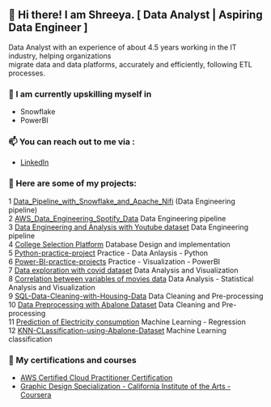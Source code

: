 ## 👋 Hi there! I am Shreeya. [ Data Analyst | Aspiring Data Engineer ]



Data Analyst with an experience of about 4.5 years working in the IT industry, helping organizations </br>
migrate data and data platforms, accurately and efficiently, following ETL processes.

### 🌱 I am currently upskilling myself in  <br>

- Snowflake <br>
- PowerBI <br>

### 📫 You can reach out to me via : <br>

- [LinkedIn](https://www.linkedin.com/in/shreeyapravinjoshi/)
    

### 🌱 Here are some of my projects: <br>
 

1	[Data_Pipeline_with_Snowflake_and_Apache_Nifi](https://github.com/shreeyajoshi2013/Data_Pipeline_with_Snowflake_and_Apache_Nifi)  (Data Engineering pipeline) <br>
2	[AWS_Data_Engineering_Spotify_Data](https://github.com/shreeyajoshi2013/AWS_Data_Engineering_Spotify_Data) Data Engineering pipeline <br>
3	[Data Engineering and Analysis with Youtube dataset](https://github.com/shreeyajoshi2013/AWS_Data_Engineering_YouTube_Data) Data Engineering pipeline <br>
4	[College Selection Platform](https://github.com/shreeyajoshi2013/College-Selection-Platform) Database Design and implementation <br>
5	[Python-practice-project](https://github.com/shreeyajoshi2013/Python-practice-projects) Practice - Data Anlaysis - Python <br>
6	[Power-BI-practice-projects](https://github.com/shreeyajoshi2013/Power-BI-practice-projects) Practice - Visualization - PowerBI <br>
7	[Data exploration with covid dataset](https://github.com/shreeyajoshi2013/SQL-Data-Exploration-with-Covid-Data) Data Analysis and Visualization <br>
8	[Correlation between variables of movies data](https://github.com/shreeyajoshi2013/Python-Correlation-with-Movies-Data) Data Analysis - Statistical Analysis and Visualization <br>
9	[SQL-Data-Cleaning-with-Housing-Data](https://github.com/shreeyajoshi2013/SQL-Data-Cleaning-with-Housing-Data) Data Cleaning and Pre-processing <br>
10	[Data Preprocessing with Abalone Dataset](https://github.com/shreeyajoshi2013/Python-Data-Preprocessing-with-Abalone-Data) Data Cleaning and Pre-processing <br>
11	[Prediction of Electricity consumption](https://github.com/shreeyajoshi2013/Prediction-of-Electricity-Consumption) Machine Learning - Regression <br>
12	[KNN-CLassification-using-Abalone-Dataset](https://github.com/shreeyajoshi2013/KNN-CLassification-using-Abalone-Dataset) Machine Learning classification <br>

 
### 🌱 My certifications and courses 

- [AWS Certified Cloud Practitioner Certification](https://cp.certmetrics.com/amazon/en/public/verify/credential/d907587eea8344c893032be9a0ce7473) 
- [Graphic Design Specialization - California Institute of the Arts - Coursera](https://coursera.org/share/0df0400bce7f52bddceace914944c243)



<!--
- 🔭 I’m currently working on ...
- 🌱 I’m currently learning ...
- 👯 I’m looking to collaborate on ...
- 🤔 I’m looking for help with ...
- 💬 Ask me about ...
- 📫 How to reach me: ...
- 😄 Pronouns: ...
- ⚡ Fun fact: ...
-->
